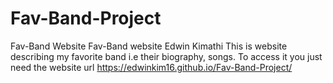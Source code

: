 # Fav-Band-Project
Fav-Band Website
Fav-Band website
Edwin Kimathi
This is website describing my favorite band i.e their biography, songs.
To access it you just need the website url https://edwinkim16.github.io/Fav-Band-Project/

